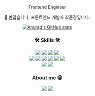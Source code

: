 <div align="center">
<p align="center"> Frontend Engineer </p>
<p align="center">👋 반갑습니다, 프론트엔드 개발자 최준경입니다. </p>

[![Anurag's GitHub stats](https://github-readme-stats.vercel.app/api?username=choejoonkyung)](https://github.com/choejoonkyung)

<h3 align="center">🛠 Skills 🛠</h3>
<p align="center">
    <img src="https://img.shields.io/badge/TypeScript-3178C6?style=flat-square&logo=TypeScript&logoColor=white"/>
    <img src="https://img.shields.io/badge/Javascript-ffb13b?style=flat-square&logo=javascript&logoColor=white"/>
    <img src="https://img.shields.io/badge/HTML-E34F26?style=flat-square&logo=HTML5&logoColor=white"/>
    <img src="https://img.shields.io/badge/css-1572B6?style=flat-square&logo=css3&logoColor=white"/><br/>
    <img src="https://img.shields.io/badge/React-61DAFB?style=flat-square&logo=React&logoColor=black"/>
    <img src="https://img.shields.io/badge/Next-000000?style=flat-square&logo=Next.js&logoColor=white"/>
    <img src="https://img.shields.io/badge/Webpack-8DD6F9?style=flat-square&logo=Webpack&logoColor=white"/>
    <img src="https://img.shields.io/badge/Babel-F9DC3E?style=flat-square&logo=Babel&logoColor=white"/>
    <img src="https://img.shields.io/badge/Jest-C21325?style=flat-square&logo=Jest&logoColor=white"/>
    <img src="https://img.shields.io/badge/Testing Library-E33332?style=flat-square&logo=Testing Library&logoColor=white"/><br/>
    <img src="https://img.shields.io/badge/Webstorm-000000?style=flat-square&logo=Webstorm&logoColor=white"/>
    <img src="https://img.shields.io/badge/VScode-007ACC?style=flat-square&logo=Visual Studio Code&logoColor=white"/>

</p>

<h3 align="center"> About me 😀  </h3>
<p align="center">
  <a href="https://varletc0nst.tistory.com" target="_blank"><img src="https://img.shields.io/badge/Blog-ff5544?style=flat-square&logo=Blogger&logoColor=white&link=https://varletc0nst.tistory.com"/></a>
  <a href="mailto:choejunkyung@gmail.com"><img src="https://img.shields.io/badge/Gmail-4285F4?style=flat-square&logo=Gmail&logoColor=white&link=choejunkyung@gmail.com"/></a>
</p>
